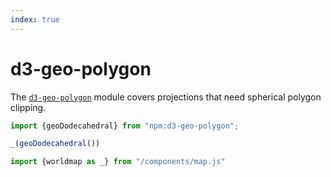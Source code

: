 ```yaml
---
index: true
---
```


# d3-geo-polygon

The [`d3-geo-polygon`](https://github.com/d3/d3-geo-polygon) module covers projections that need spherical polygon clipping.

```js echo
import {geoDodecahedral} from "npm:d3-geo-polygon";
```

```js echo
_(geoDodecahedral())
```

```js
import {worldmap as _} from "/components/map.js"
```
